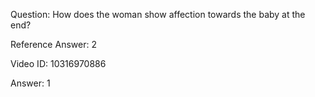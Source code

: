 Question: How does the woman show affection towards the baby at the end?

Reference Answer: 2

Video ID: 10316970886

Answer: 1


